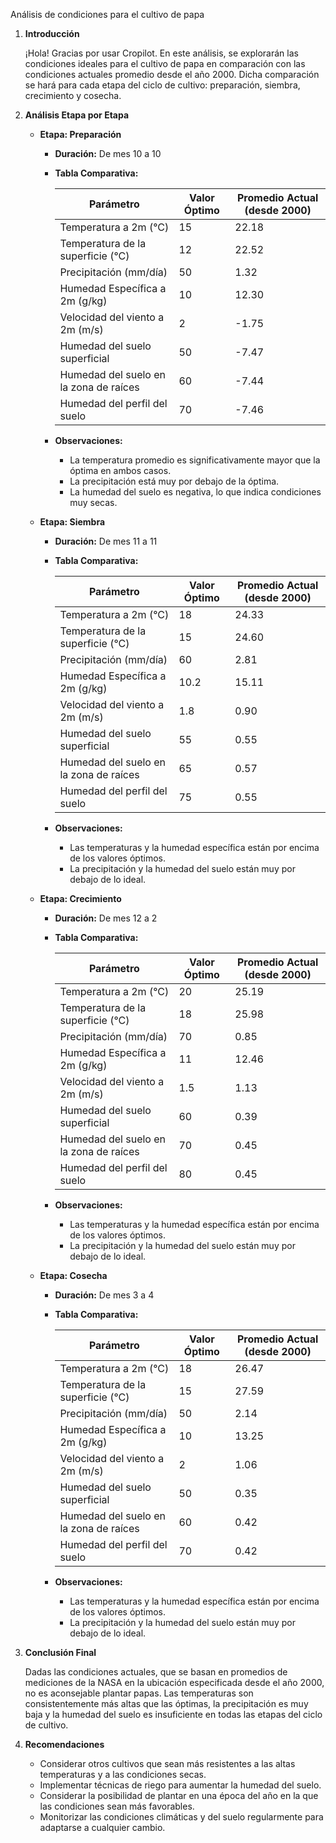 Análisis de condiciones para el cultivo de papa

1. **Introducción**

   ¡Hola! Gracias por usar Cropilot. En este análisis, se explorarán las condiciones ideales para el cultivo de papa en comparación con las condiciones actuales promedio desde el año 2000. Dicha comparación se hará para cada etapa del ciclo de cultivo: preparación, siembra, crecimiento y cosecha.

2. **Análisis Etapa por Etapa**

   - **Etapa: Preparación**

     - **Duración:** De mes 10 a 10
     - **Tabla Comparativa:**

       | Parámetro                              | Valor Óptimo | Promedio Actual (desde 2000) |
       | -------------------------------------- | ------------ | ---------------------------- |
       | Temperatura a 2m (°C)                  | 15           | 22.18                        |
       | Temperatura de la superficie (°C)      | 12           | 22.52                        |
       | Precipitación (mm/día)                 | 50           | 1.32                         |
       | Humedad Específica a 2m (g/kg)         | 10           | 12.30                        |
       | Velocidad del viento a 2m (m/s)        | 2            | -1.75                        |
       | Humedad del suelo superficial          | 50           | -7.47                        |
       | Humedad del suelo en la zona de raíces | 60           | -7.44                        |
       | Humedad del perfil del suelo           | 70           | -7.46                        |

     - **Observaciones:**
       - La temperatura promedio es significativamente mayor que la óptima en ambos casos.
       - La precipitación está muy por debajo de la óptima.
       - La humedad del suelo es negativa, lo que indica condiciones muy secas.

   - **Etapa: Siembra**

     - **Duración:** De mes 11 a 11
     - **Tabla Comparativa:**

       | Parámetro                              | Valor Óptimo | Promedio Actual (desde 2000) |
       | -------------------------------------- | ------------ | ---------------------------- |
       | Temperatura a 2m (°C)                  | 18           | 24.33                        |
       | Temperatura de la superficie (°C)      | 15           | 24.60                        |
       | Precipitación (mm/día)                 | 60           | 2.81                         |
       | Humedad Específica a 2m (g/kg)         | 10.2         | 15.11                        |
       | Velocidad del viento a 2m (m/s)        | 1.8          | 0.90                         |
       | Humedad del suelo superficial          | 55           | 0.55                         |
       | Humedad del suelo en la zona de raíces | 65           | 0.57                         |
       | Humedad del perfil del suelo           | 75           | 0.55                         |

     - **Observaciones:**
       - Las temperaturas y la humedad específica están por encima de los valores óptimos.
       - La precipitación y la humedad del suelo están muy por debajo de lo ideal.

   - **Etapa: Crecimiento**

     - **Duración:** De mes 12 a 2
     - **Tabla Comparativa:**

       | Parámetro                              | Valor Óptimo | Promedio Actual (desde 2000) |
       | -------------------------------------- | ------------ | ---------------------------- |
       | Temperatura a 2m (°C)                  | 20           | 25.19                        |
       | Temperatura de la superficie (°C)      | 18           | 25.98                        |
       | Precipitación (mm/día)                 | 70           | 0.85                         |
       | Humedad Específica a 2m (g/kg)         | 11           | 12.46                        |
       | Velocidad del viento a 2m (m/s)        | 1.5          | 1.13                         |
       | Humedad del suelo superficial          | 60           | 0.39                         |
       | Humedad del suelo en la zona de raíces | 70           | 0.45                         |
       | Humedad del perfil del suelo           | 80           | 0.45                         |

     - **Observaciones:**
       - Las temperaturas y la humedad específica están por encima de los valores óptimos.
       - La precipitación y la humedad del suelo están muy por debajo de lo ideal.

   - **Etapa: Cosecha**

     - **Duración:** De mes 3 a 4
     - **Tabla Comparativa:**

       | Parámetro                              | Valor Óptimo | Promedio Actual (desde 2000) |
       | -------------------------------------- | ------------ | ---------------------------- |
       | Temperatura a 2m (°C)                  | 18           | 26.47                        |
       | Temperatura de la superficie (°C)      | 15           | 27.59                        |
       | Precipitación (mm/día)                 | 50           | 2.14                         |
       | Humedad Específica a 2m (g/kg)         | 10           | 13.25                        |
       | Velocidad del viento a 2m (m/s)        | 2            | 1.06                         |
       | Humedad del suelo superficial          | 50           | 0.35                         |
       | Humedad del suelo en la zona de raíces | 60           | 0.42                         |
       | Humedad del perfil del suelo           | 70           | 0.42                         |

     - **Observaciones:**
       - Las temperaturas y la humedad específica están por encima de los valores óptimos.
       - La precipitación y la humedad del suelo están muy por debajo de lo ideal.

3. **Conclusión Final**

   Dadas las condiciones actuales, que se basan en promedios de mediciones de la NASA en la ubicación especificada desde el año 2000, no es aconsejable plantar papas. Las temperaturas son consistentemente más altas que las óptimas, la precipitación es muy baja y la humedad del suelo es insuficiente en todas las etapas del ciclo de cultivo.

4. **Recomendaciones**

   - Considerar otros cultivos que sean más resistentes a las altas temperaturas y a las condiciones secas.
   - Implementar técnicas de riego para aumentar la humedad del suelo.
   - Considerar la posibilidad de plantar en una época del año en la que las condiciones sean más favorables.
   - Monitorizar las condiciones climáticas y del suelo regularmente para adaptarse a cualquier cambio.
